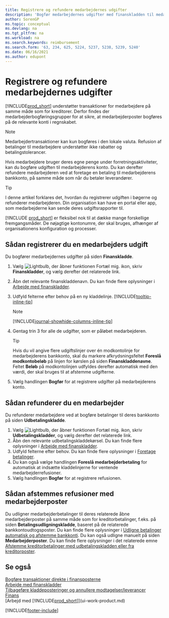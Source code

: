 ```yaml
---
title: Registrere og refundere medarbejdernes udgifter
description: 'Bogfør medarbejdernes udgifter med finanskladden til medarbejderens konto, og bogfør senere en betaling til medarbejderens bankkonto for at refundere for de forretningsrelaterede udgift.'
author: SorenGP
ms.topic: conceptual
ms.devlang: na
ms.tgt_pltfrm: na
ms.workload: na
ms.search.keywords: reimbursement
ms.search.form: '63, 234, 625, 5224, 5237, 5238, 5239, 5240'
ms.date: 06/16/2021
ms.author: edupont
---
```

# <a name="record-and-reimburse-employees-expenses"></a><a name="record-and-reimburse-employees-expenses"></a>Registrere og refundere medarbejdernes udgifter

[!INCLUDE[prod_short](includes/prod_short.md)] understøtter transaktioner for medarbejdere på samme måde som for kreditorer. Derfor findes der medarbejderbogføringsgrupper for at sikre, at medarbejderposter bogføres på de relevante konti i regnskabet.

> [!NOTE]  
> Medarbejdertransaktioner kan kun bogføres i den lokale valuta. Refusion af betalinger til medarbejdere understøtter ikke rabatter og betalingstolerancer.

Hvis medarbejdere bruger deres egne penge under forretningsaktiviteter, kan du bogføre udgiften til medarbejderens konto. Du kan derefter refundere medarbejderen ved at foretage en betaling til medarbejderens bankkonto, på samme måde som når du betaler leverandører.  

> [!TIP]
> I denne artikel forklares det, hvordan du registrerer udgiften i bøgerne og refunderer medarbejderen. Din organisation kan have en portal eller app, som medarbejderne kan sende deres udgiftsrapporter til.

[!INCLUDE [prod_short](includes/prod_short.md)] er fleksibel nok til at dække mange forskellige fremgangsmåder. De nøjagtige kontonumre, der skal bruges, afhænger af organisationens konfiguration og processer.  

## <a name="to-record-an-employees-expense"></a><a name="to-record-an-employees-expense"></a>Sådan registrerer du en medarbejders udgift

Du bogfører medarbejdernes udgifter på siden **Finanskladde**.

1. Vælg ![Lightbulb, der åbner funktionen Fortæl mig.](media/ui-search/search_small.png "Fortæl mig, hvad du vil foretage dig") ikon, skriv **Finanskladder**, og vælg derefter det relaterede link.  
2. Åbn det relevante finanskladdenavn. Du kan finde flere oplysninger i [Arbejde med finanskladder](ui-work-general-journals.md).
3. Udfyld felterne efter behov på en ny kladdelinje. [!INCLUDE[tooltip-inline-tip](includes/tooltip-inline-tip_md.md)]  

    > [!NOTE]
    > [!INCLUDE[journal-showhide-columns-inline-tip](includes/journal-showhide-columns-inline-tip.md)]
4. Gentag trin 3 for alle de udgifter, som er påløbet medarbejderen.

    > [!TIP]  
    > Hvis du vil angive flere udgiftslinjer over én modkontolinje for medarbejderens bankkonto, skal du markere afkrydsningsfeltet **Foreslå modkontobeløb** på linjen for kørslen på siden **Finanskladdenavne**. Feltet **Beløb** på modkontolinjen udfyldes derefter automatisk med den værdi, der skal bruges til at afstemme udgifterne.
5. Vælg handlingen **Bogfør** for at registrere udgifter på medarbejderens konto.

## <a name="to-reimburse-an-employee"></a><a name="to-reimburse-an-employee"></a>Sådan refunderer du en medarbejder

Du refunderer medarbejdere ved at bogføre betalinger til deres bankkonto på siden **Udbetalingskladde**.  

1. Vælg ![Lightbulb, der åbner funktionen Fortæl mig.](media/ui-search/search_small.png "Fortæl mig, hvad du vil foretage dig") ikon, skriv **Udbetalingskladder**, og vælg derefter det relaterede link.
2. Åbn den relevante udbetalingskladdekørsel. Du kan finde flere oplysninger i [Arbejde med finanskladder](ui-work-general-journals.md).
3. Udfyld felterne efter behov. Du kan finde flere oplysninger i [Foretage betalinger](payables-make-payments.md).
4. Du kan også vælge handlingen **Foreslå medarbejderbetaling** for automatisk at indsætte kladdelinjerne for ventende medarbejderrefusioner.
5. Vælg handlingen **Bogfør** for at registrere refusionen.  

## <a name="to-reconcile-reimbursements-with-employee-ledger-entries"></a><a name="to-reconcile-reimbursements-with-employee-ledger-entries"></a>Sådan afstemmes refusioner med medarbejderposter

Du udligner medarbejderbetalinger til deres relaterede åbne medarbejderposter på samme måde som for kreditorbetalinger, f.eks. på siden **Betalingsudligningskladde**, baseret på de relaterede bankkontoudtogsposter. Du kan finde flere oplysninger i [Udligne betalinger automatisk og afstemme bankkonti](receivables-apply-payments-auto-reconcile-bank-accounts.md). Du kan også udligne manuelt på siden **Medarbejderposter**. Du kan finde flere oplysninger i det relaterede emne [Afstemme kreditorbetalinger med udbetalingskladden eller fra kreditorposter](payables-how-apply-purchase-transactions-manually.md).  

## <a name="see-also"></a><a name="see-also"></a>Se også

[Bogføre transaktioner direkte i finansposterne](finance-how-post-transactions-directly.md)  
[Arbejde med finanskladder](ui-work-general-journals.md)  
[Tilbageføre kladdeposteringer og annullere modtagelser/leverancer](finance-how-reverse-journal-posting.md)  
[Finans](finance.md)  
[Arbejd med [!INCLUDE[prod_short](includes/prod_short.md)]](ui-work-product.md)  


[!INCLUDE[footer-include](includes/footer-banner.md)]
